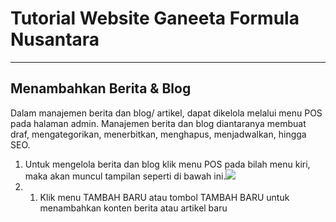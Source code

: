 Tutorial Website Ganeeta Formula Nusantara
==========================================

---

Menambahkan Berita &amp; Blog
-----------------------------

Dalam manajemen berita dan blog/ artikel, dapat dikelola melalui menu POS pada halaman admin. Manajemen berita dan blog diantaranya membuat draf, mengategorikan, menerbitkan, menghapus, menjadwalkan, hingga SEO.

1. Untuk mengelola berita dan blog klik menu POS pada bilah menu kiri, maka akan muncul tampilan seperti di bawah ini.![](http://localhost:8000/storage/asset/ganeeta.com/tambah-berita.png)
2. 1. Klik menu TAMBAH BARU atau tombol TAMBAH BARU untuk menambahkan konten berita atau artikel baru